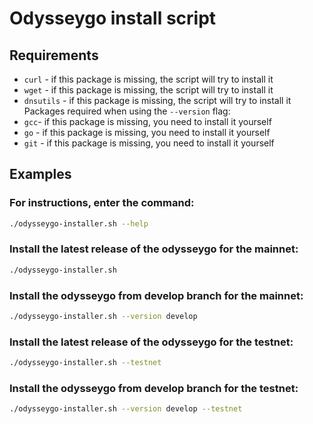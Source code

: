 # Odysseygo install script

## Requirements
- `curl` - if this package is missing, the script will try to install it
- `wget` - if this package is missing, the script will try to install it
- `dnsutils` - if this package is missing, the script will try to install it
Packages required when using the `--version` flag:
- `gcc`- if this package is missing, you need to install it yourself
- `go` - if this package is missing, you need to install it yourself
- `git` - if this package is missing, you need to install it yourself

## Examples
### For instructions, enter the command:
```bash
./odysseygo-installer.sh --help
```

### Install the latest release of the odysseygo for the mainnet:
```bash
./odysseygo-installer.sh
```

### Install the odysseygo from develop branch for the mainnet:
```bash
./odysseygo-installer.sh --version develop
```

### Install the latest release of the odysseygo for the testnet:
```bash
./odysseygo-installer.sh --testnet
```

### Install the odysseygo from develop branch for the testnet:
```bash
./odysseygo-installer.sh --version develop --testnet
```